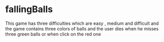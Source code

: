 # fallingBalls
This game has three difficulties which are easy , medium and difficult and the game contains three colors of balls and the user dies when he misses three green balls or when click on the red one
